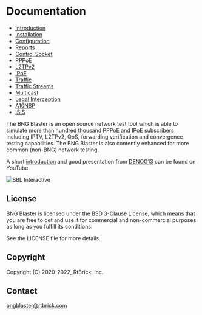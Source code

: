 # Documentation

- [Introduction](intro)
- [Installation](install)
- [Configuration](config)
- [Reports](reports)
- [Control Socket](ctrl)
- [PPPoE](pppoe)
- [L2TPv2](l2tp)
- [IPoE](ipoe)
- [Traffic](traffic)
- [Traffic Streams](streams)
- [Multicast](multicast)
- [Legal Interception](li)
- [A10NSP](a10nsp)
- [ISIS](isis)

The BNG Blaster is an open source network test tool which is able to simulate more 
than hundred thousand PPPoE and IPoE subscribers including IPTV, L2TPv2, QoS, forwarding
verification and convergence testing capabilities. The BNG Blaster is also contently
enhanced for more common (non-BNG) network testing.

A short [introduction](https://youtu.be/EHJ70p0_Sw0 "BNG Blaster") and good presentation
from [DENOG13](https://youtu.be/LVg6rlVEfNU "DENOG13") can be found on YouTube. 

![BBL Interactive](images/bbl_interactive.png "BNG Blaster (Interactive Mode)")

## License

BNG Blaster is licensed under the BSD 3-Clause License, which means that you are free to get and use it for
commercial and non-commercial purposes as long as you fulfill its conditions.

See the LICENSE file for more details.

## Copyright

Copyright (C) 2020-2022, RtBrick, Inc.

## Contact

bngblaster@rtbrick.com